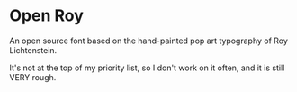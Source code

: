 # Open Roy
An open source font based on the hand-painted pop art typography of Roy Lichtenstein.

It's not at the top of my priority list, so I don't work on it often, and it is still VERY rough.
